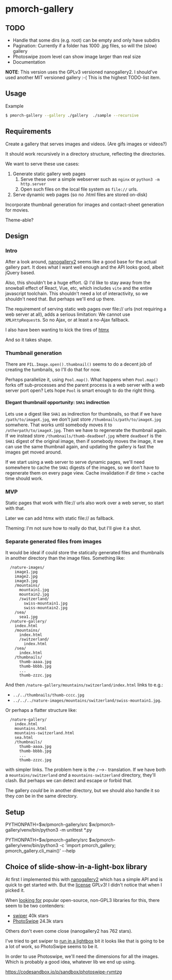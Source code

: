# pmorch-gallery

## TODO

* Handle that some dirs (e.g. root) can be empty and only have subdirs
* Pagination: Currently if a folder has 1000 .jpg files, so will the (slow)
  gallery
* Photoswipe zoom level can show image larger than real size
* Documentation

**NOTE**: This version uses the GPLv3 versioned nanogallery2. I should've used
another MIT versioned gallery :-( This is the highest TODO-list item.

## Usage

Example

```bash
$ pmorch-gallery --gallery ./gallery  ./sample --recursive
```

## Requirements

Create a gallery that serves images and videos. (Are gifs images or videos?)

It should work recursively in a directory structure, reflecting the directories.

We want to serve these use cases:

1. Generate static gallery web pages
   1. Serve these over a simple webserver such as `nginx` or `python3 -m
      http.server`
   2. Open such files on the local file system as `file://` urls.
2. Serve dynamic web pages (so no .html files are stored on-disk)

Incorporate thumbnail generation for images and contact-sheet generation for
movies.

Theme-able?

## Design

### Intro

After a look around,
[nanogallery2](https://github.com/nanostudio-org/nanogallery2) seems like a good
base for the actual gallery part. It does what I want well enough and the API
looks good, albeit jQuery based.

Also, this shouldn't be a huge effort. 😜 I'd like to stay away from the
snowball effect of React, Vue, etc, which includes `vite` and the entire
javascript toolchain. This shouldn't need a lot of interactivity, so we
shouldn't need that. But perhaps we'll end up there.

The requirement of serving static web pages over file:// urls (not requiring a
web server at all), adds a serious limitation: We cannot use `XMLHttpRequest`s.
So no Ajax, or at least a no-Ajax fallback.

I also have been wanting to kick the tires of [htmx](https://htmx.org/)

And so it takes shape.

### Thumbnail generation

There are `PIL.Image.open().thumbnail()` seems to do a decent job of creating
the tumbnails, so I'll do that for now.

Perhaps parallelize it, using `Pool.map()`. What happens when `Pool.map()` forks
off sub-processes and the parent process is a web server with a web server port
open? Lets hope `Pool` is smart enough to do the right thing.

#### Elegant thumbnaiil opportunity: `SHA1` indirection

Lets use a digest like `SHA1` as indirection for thumbnails, so that if we have
`/path/to/imageX.jpg`, we don't just store `/thumbnails/path/to/imageX.jpg`
somwhere. That works until somebody moves it to `/otherpath/to/imageX.jpg`. Then
we have to regenerate the thumbnail again. If we instead store
`/thumbnails/thumb-deadbeef.jpg` where `deadbeef` is the `SHA1` digest of the
original image, then if somebody moves the image, it we can use the same
thumbnail again, and updating the gallery is fast the images get moved around.

If we start using a web server to serve dynamic pages, we'll need somewhere to
cache the `SHA1` digests of the images, so we don't have to regenerate them on
every page view. Cache invalidation if dir time > cache time should work.

### MVP

Static pages that work with file:// urls also work over a web server, so start
with that.

Later we can add htmx with static file:// as fallback.

Theming: I'm not sure how to really do that, but I'll give it a shot.

### Separate generated files from images

It would be ideal if could store the statically generated files and thumbnails
in another directory than the image files. Something like:

```
  /nature-images/
    image1.jpg
    image2.jpg
    image3.jpg
    /mountains/
      mountain1.jpg
      mountain2.jpg
      /switzerland/
        swiss-mountain1.jpg
        swiss-mountain2.jpg
    /sea/
      sea1.jpg
  /nature-gallery/
    index.html
    /mountains/
      index.html
      /switzerland/
        index.html
    /sea/
      index.html
    /thumbnails/
      thumb-aaaa.jpg
      thumb-bbbb.jpg
      ...
      thumb-zzzc.jpg
```

And then `/nature-gallery/mountains/switzerland/index.html` links to e.g.:
* `../../thumbnails/thumb-cccc.jpg`
* `../../../nature-images/mountains/switzerland/swiss-mountain1.jpg`.


Or perhaps a flatter structure like:

```
  /nature-gallery/
    index.html
    mountains.html
    mountains-switzerland.html
    sea.html
    /thumbnails/
      thumb-aaaa.jpg
      thumb-bbbb.jpg
      ...
      thumb-zzzc.jpg
```

with simpler links. The problem here is the `/`-->`-` translation. If we have
both a `mountains/switzerland` *and* a `mountains-switzerland` directory,
they'll clash. But perhaps we can detect and escape or forbid that.

The gallery *could* be in another directory, but we should also handle it so
they *can* be in the same directory.


## Setup

PYTHONPATH=$w/pmorch-gallery/src $w/pmorch-gallery/venv/bin/python3 -m unittest *.py

PYTHONPATH=$w/pmorch-gallery/src $w/pmorch-gallery/venv/bin/python3 -c 'import pmorch_gallery; pmorch_gallery.cli_main()' --help


## Choice of slide-show-in-a-light-box library

At first I implemented this with
[nanogallery2](https://nanogallery2.nanostudio.org/) which has a simple API and
is quick to get started with. But the
[license](https://github.com/nanostudio-org/nanogallery2?tab=readme-ov-file#license--gplv3)
GPLv3! I didn't notice that when I picked it.

When [looking
for](https://github.com/search?q=gallery&type=repositories&s=stars&o=desc)
popular open-source, non-GPL3 libraries for this, there seem to be two
contenders:

* [swiper](https://github.com/nolimits4web/swiper) 40k stars
* [PhotoSwipe](https://github.com/dimsemenov/PhotoSwipe) 24.3k stars

Others don't even come close (nanogallery2 has 762 stars).

I've tried to get swiper to [run in a
lightbox](https://github.com/nolimits4web/swiper/discussions/4336#discussioncomment-11377361)
bit it looks like that is going to be a lot of work, so PhotoSwipe seems to be
it.

In order to use Photoswipe, we'll need the dimensions for all the images. Which
is probably a good idea, whatever lib we end up using.

https://codesandbox.io/p/sandbox/photoswipe-rymtzg